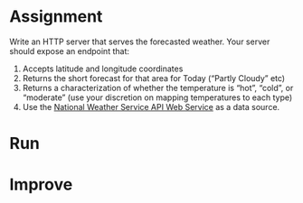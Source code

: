 # Assignment
Write an HTTP server that serves the forecasted weather. Your server should expose an endpoint that:
1. Accepts latitude and longitude coordinates
2. Returns the short forecast for that area for Today (“Partly Cloudy” etc)
3. Returns a characterization of whether the temperature is “hot”, “cold”, or “moderate” (use your discretion on mapping temperatures to each type)
4. Use the [National Weather Service API Web Service](https://www.weather.gov/documentation/services-web-api) as a data source.

# Run


# Improve
